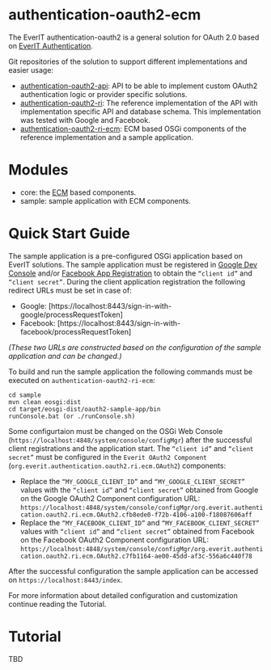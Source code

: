 # authentication-oauth2-ecm

The EverIT authentication-oauth2 is a general solution for OAuth 2.0 
based on [EverIT Authentication][3].

Git repositories of the solution to support different implementations and 
easier usage:
* [authentication-oauth2-api][4]: API to be able to implement custom OAuth2 
authentication logic or provider specific solutions.
* [authentication-oauth2-ri][2]: The reference implementation of the API with 
implementation specific API and database schema. This implementation was 
tested with Google and Facebook.
* [authentication-oauth2-ri-ecm][5]: ECM based OSGi components of the 
reference implementation and a sample application.

# Modules
* core: the [ECM][1] based components.
* sample: sample application with ECM components.

# Quick Start Guide

The sample application is a pre-configured OSGi application based on EverIT 
solutions. The sample application must be registered in 
[Google Dev Console][6] and/or [Facebook App Registration][7] to obtain the 
```“client id”``` and ```“client secret”```. During the client application 
registration the following redirect URLs must be set in case of:
* Google: [https://localhost:8443/sign-in-with-google/processRequestToken]
* Facebook: [https://localhost:8443/sign-in-with-facebook/processRequestToken]

*(These two URLs are constructed based on the configuration of the sample 
application and can be changed.)*

To build and run the sample application the following commands must be 
executed on ```authentication-oauth2-ri-ecm```:

```
cd sample
mvn clean eosgi:dist
cd target/eosgi-dist/oauth2-sample-app/bin
runConsole.bat (or ./runConsole.sh)
```

Some configurtaion must be changed on the OSGi Web Console 
(```https://localhost:4848/system/console/configMgr```) after the successful 
client registrations and the application start. The ```“client id”``` and 
```“client secret”``` must be configured in the ```Everit OAuth2 Component``` 
(```org.everit.authentication.oauth2.ri.ecm.OAuth2```) components:
* Replace the ```“MY_GOOGLE_CLIENT_ID”``` and ```“MY_GOOGLE_CLIENT_SECRET”``` 
values with the ```“client id”``` and ```“client secret”``` obtained from 
Google on the Google OAuth2 Component configuration URL: 
```https://localhost:4848/system/console/configMgr/org.everit.authentication.oauth2.ri.ecm.OAuth2.cfb8ede0-f72b-4106-a100-f18087606aff```
* Replace the ```“MY_FACEBOOK_CLIENT_ID”``` and ```“MY_FACEBOOK_CLIENT_SECRET”``` 
values with ```“client id”``` and ```“client secret”``` obtained from 
Facebook on the Facebook OAuth2 Component configuration URL:
```https://localhost:4848/system/console/configMgr/org.everit.authentication.oauth2.ri.ecm.OAuth2.c7fb1164-ae00-45dd-af3c-556a6c440f78```

After the successful configuration the sample application can be accessed on 
```https://localhost:8443/index```.

For more information about detailed configuration and customization continue 
reading the Tutorial.

# Tutorial

TBD

[1]: https://everitorg.wordpress.com/2015/03/24/everit-component-model-1-0-0-release/
[2]: https://github.com/everit-org/authentication-oauth2-ri
[3]: https://everitorg.wordpress.com/2014/07/31/everit-authentication
[4]: https://github.com/everit-org/authentication-oauth2-api
[5]: https://github.com/everit-org/authentication-oauth2-ri-ecm
[6]: https://developers.google.com/identity/sign-in/web/devconsole-project
[7]: https://developers.facebook.com/docs/apps/register
[8]: https://localhost:4848/system/console/configMgr